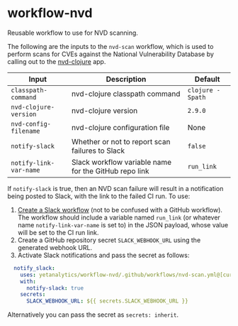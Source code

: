 # workflow-nvd
Reusable workflow to use for NVD scanning.

The following are the inputs to the `nvd-scan` workflow, which is used to perform scans for CVEs against the National Vulnerability Database by calling out to the [nvd-clojure](https://github.com/rm-hull/nvd-clojure) app.

| Input                  | Description                                           | Default
| ---                    | ---                                                   | ---
| `classpath-command`    | nvd-clojure classpath command                         | `clojure -Spath`
| `nvd-clojure-version`  | nvd-clojure version                                   | `2.9.0`
| `nvd-config-filename`  | nvd-clojure configuration file                        | None
| `notify-slack`         | Whether or not to report scan failures to Slack       | `false`
| `notify-link-var-name` | Slack workflow variable name for the GitHub repo link | `run_link`

If `notify-slack` is true, then an NVD scan failure will result in a notification being posted to Slack, with the link to the failed CI run. To use:
1. [Create a Slack workflow](https://slack.com/help/articles/360053571454-Set-up-a-workflow-in-Slack) (not to be confused with a GitHub workflow). The workflow should include a variable named `run_link` (or whatever name `notify-link-var-name` is set to) in the JSON payload, whose value will be set to the CI run link.
2. Create a GitHub repository secret `SLACK_WEBHOOK_URL` using the generated webhook URL.
3. Activate Slack notifications and pass the secret as follows:

```yaml
  notify_slack:
    uses: yetanalytics/workflow-nvd/.github/workflows/nvd-scan.yml@[current-version]
    with:
      notify-slack: true
    secrets:
      SLACK_WEBHOOK_URL: ${{ secrets.SLACK_WEBHOOK_URL }}
```

Alternatively you can pass the secret as `secrets: inherit`.
